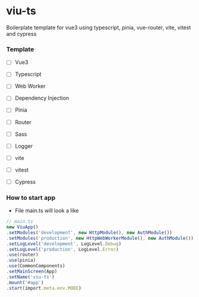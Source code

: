 # viu-ts
Boilerplate template for vue3 using typescript, pinia, vue-router, vite, vitest and cypress 

### Template

+ [ ] Vue3
+ [ ] Typescript
+ [ ] Web Worker
+ [ ] Dependency Injection
+ [ ] Pinia
+ [ ] Router
+ [ ] Sass
+ [ ] Logger
+ [ ] vite
+ [ ] vitest
+ [ ] Cypress


### How to start app

+ File main.ts will look a like

```ts
// main.ts
new ViuApp()
.setModules('development', new HttpModule(), new AuthModule())
.setModules('production', new HttpWebWorkerModule(), new AuthModule())
.setLogLevel('development', LogLevel.Debug)
.setLogLevel('production', LogLevel.Error)
.use(router)
.use(pinia)
.use(CommonComponents)
.setMainScreen(App)
.setName('viu-ts')
.mount('#app')
.start(import.meta.env.MODE)
```
